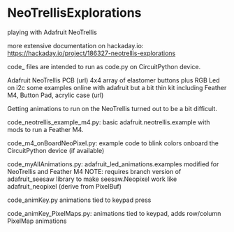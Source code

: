 # NeoTrellisExplorations
 playing with Adafruit NeoTrellis
 
 more extensive documentation on hackaday.io:
   https://hackaday.io/project/186327-neotrellis-explorations

code_ files are intended to run as code.py on CircuitPython device.

Adafruit NeoTrellis PCB
	(url)
  4x4 array of elastomer buttons plus RGB Led on i2c
  some examples online with adafruit but a bit thin
  kit including Feather M4, Button Pad, acrylic case
	(url)
	
Getting animations to run on the NeoTrellis turned out to be a bit difficult. 

code_neotrellis_example_m4.py: 
	basic adafruit.neotrellis.example with mods to run a Feather M4. 
	
code_m4_onBoardNeoPixel.py:
	example code to blink colors onboard the CircuitPython device (if available)
	
code_myAllAnimations.py:
	adafruit_led_animations.examples modified for NeoTrellis and Feather M4
	NOTE: requires branch version of adafruit_seesaw library to make seesaw.Neopixel work like adafruit_neopixel (derive from PixelBuf)

code_animKey.py
	animations tied to keypad press
	
code_animKey_PixelMaps.py:
	animations tied to keypad, 
	adds row/column PixelMap animations
	
